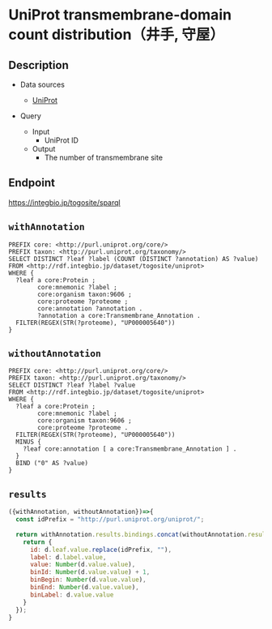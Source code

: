 # UniProt transmembrane-domain count distribution（井手, 守屋）

## Description

- Data sources
    - [UniProt](https://www.uniprot.org/)

- Query
    - Input
        - UniProt ID
    - Output
        - The number of transmembrane site

## Endpoint
https://integbio.jp/togosite/sparql

## `withAnnotation`
```sparql
PREFIX core: <http://purl.uniprot.org/core/>
PREFIX taxon: <http://purl.uniprot.org/taxonomy/>
SELECT DISTINCT ?leaf ?label (COUNT (DISTINCT ?annotation) AS ?value)
FROM <http://rdf.integbio.jp/dataset/togosite/uniprot>
WHERE {    
  ?leaf a core:Protein ;
        core:mnemonic ?label ;
  		core:organism taxon:9606 ;
  		core:proteome ?proteome ;
  		core:annotation ?annotation .       
  		?annotation a core:Transmembrane_Annotation .
  FILTER(REGEX(STR(?proteome), "UP000005640"))
}   
```

## `withoutAnnotation`
```sparql
PREFIX core: <http://purl.uniprot.org/core/>
PREFIX taxon: <http://purl.uniprot.org/taxonomy/>
SELECT DISTINCT ?leaf ?label ?value
FROM <http://rdf.integbio.jp/dataset/togosite/uniprot>
WHERE {
  ?leaf a core:Protein ;
        core:mnemonic ?label ;
        core:organism taxon:9606 ;
        core:proteome ?proteome .
  FILTER(REGEX(STR(?proteome), "UP000005640"))
  MINUS {
    ?leaf core:annotation [ a core:Transmembrane_Annotation ] .
  }
  BIND ("0" AS ?value)
}
```

## `results`

```javascript
({withAnnotation, withoutAnnotation})=>{
  const idPrefix = "http://purl.uniprot.org/uniprot/";
  
  return withAnnotation.results.bindings.concat(withoutAnnotation.results.bindings).map(d => {
    return {
      id: d.leaf.value.replace(idPrefix, ""),
      label: d.label.value,
      value: Number(d.value.value),
      binId: Number(d.value.value) + 1,
      binBegin: Number(d.value.value),
      binEnd: Number(d.value.value),
      binLabel: d.value.value
    }
  });
}
```